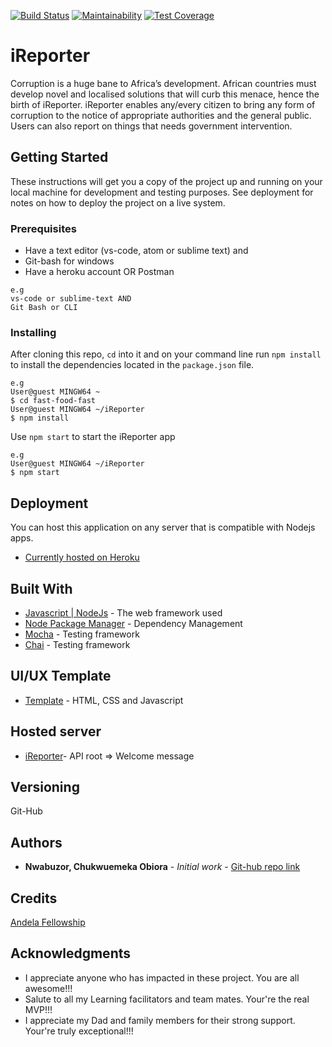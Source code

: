 [![Build Status](https://travis-ci.org/shaolinmkz/iReporter.svg?branch=develop)](https://travis-ci.org/shaolinmkz/iReporter) [![Maintainability](https://api.codeclimate.com/v1/badges/98f6a05084a6967f1857/maintainability)](https://codeclimate.com/github/shaolinmkz/iReporter/maintainability) [![Test Coverage](https://api.codeclimate.com/v1/badges/98f6a05084a6967f1857/test_coverage)](https://codeclimate.com/github/shaolinmkz/iReporter/test_coverage)

# iReporter
Corruption is a huge bane to Africa’s development. African countries must develop novel and localised solutions that will curb this menace, hence the birth of iReporter. iReporter enables any/every citizen to bring any form of corruption to the notice of appropriate authorities and the general public. Users can also report on things that needs government intervention.

## Getting Started
These instructions will get you a copy of the project up and running on your local machine for development and testing purposes.
See deployment for notes on how to deploy the project on a live system.

### Prerequisites
* Have a text editor (vs-code, atom or sublime text) and
* Git-bash for windows
* Have a heroku account OR Postman

```
e.g
vs-code or sublime-text AND
Git Bash or CLI
```

### Installing

After cloning this repo, `cd` into it and on your command line run `npm install` to install the dependencies located in the `package.json` file.

```
e.g
User@guest MINGW64 ~
$ cd fast-food-fast
User@guest MINGW64 ~/iReporter
$ npm install
```

Use `npm start` to start the iReporter app
```
e.g
User@guest MINGW64 ~/iReporter
$ npm start
```

## Deployment
You can host this application on any server that is compatible with Nodejs apps.
* [Currently hosted on Heroku](https://eye-reporter.herokuapp.com/)


## Built With
* [Javascript | NodeJs](https://nodejs.org/en/) - The web framework used
* [Node Package Manager](https://www.npmjs.com/) - Dependency Management
* [Mocha](https://mochajs.org/) - Testing framework
* [Chai](http://www.chaijs.com/) - Testing framework

## UI/UX Template

* [Template](https://shaolinmkz.github.io/iReporter/ui/) - HTML, CSS and Javascript

## Hosted server
* [iReporter](https://eye-reporter.herokuapp.com/)- API root => Welcome message

## Versioning
Git-Hub 

## Authors
* **Nwabuzor, Chukwuemeka Obiora** - *Initial work* - [Git-hub repo link](https://github.com/shaolinmkz/iReporter)

## Credits
[Andela Fellowship](https://andela.com/fellowship/)

## Acknowledgments
* I appreciate anyone who has impacted in these project. You are all awesome!!!
* Salute to all my Learning facilitators and team mates. Your're the real MVP!!!
* I appreciate my Dad and family members for their strong support. Your're truly exceptional!!!

